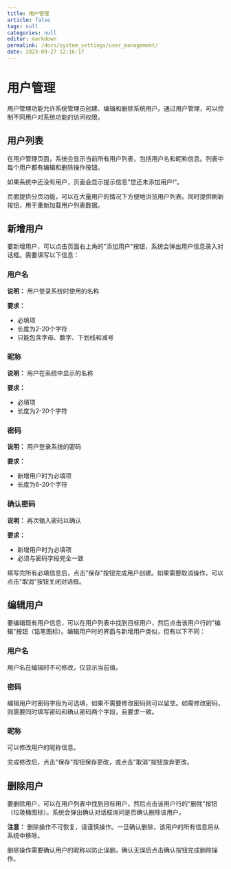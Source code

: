```yaml
---
title: 用户管理
article: false
tags: null
categories: null
editor: markdown
permalink: /docs/system_settings/user_management/
date: 2023-09-27 12:16:17
---
```


# 用户管理

用户管理功能允许系统管理员创建、编辑和删除系统用户。通过用户管理，可以控制不同用户对系统功能的访问权限。

## 用户列表

在用户管理页面，系统会显示当前所有用户列表，包括用户名和昵称信息。列表中每个用户都有编辑和删除操作按钮。

如果系统中还没有用户，页面会显示提示信息"您还未添加用户!"。

页面提供分页功能，可以在大量用户的情况下方便地浏览用户列表。同时提供刷新按钮，用于重新加载用户列表数据。

## 新增用户

要新增用户，可以点击页面右上角的"添加用户"按钮，系统会弹出用户信息录入对话框。需要填写以下信息：

### 用户名
**说明：** 用户登录系统时使用的名称

**要求：** 
- 必填项
- 长度为2-20个字符
- 只能包含字母、数字、下划线和减号

### 昵称
**说明：** 用户在系统中显示的名称

**要求：** 
- 必填项
- 长度为2-20个字符

### 密码
**说明：** 用户登录系统的密码

**要求：** 
- 新增用户时为必填项
- 长度为6-20个字符

### 确认密码
**说明：** 再次输入密码以确认

**要求：** 
- 新增用户时为必填项
- 必须与密码字段完全一致

填写完所有必填信息后，点击"保存"按钮完成用户创建。如果需要取消操作，可以点击"取消"按钮关闭对话框。

## 编辑用户

要编辑现有用户信息，可以在用户列表中找到目标用户，然后点击该用户行的"编辑"按钮（铅笔图标）。编辑用户时的界面与新增用户类似，但有以下不同：

### 用户名
用户名在编辑时不可修改，仅显示当前值。

### 密码
编辑用户时密码字段为可选填，如果不需要修改密码则可以留空。如需修改密码，则需要同时填写密码和确认密码两个字段，且要求一致。

### 昵称
可以修改用户的昵称信息。

完成修改后，点击"保存"按钮保存更改，或点击"取消"按钮放弃更改。

## 删除用户

要删除用户，可以在用户列表中找到目标用户，然后点击该用户行的"删除"按钮（垃圾桶图标）。系统会弹出确认对话框询问是否确认删除该用户。

**注意：** 删除操作不可恢复，请谨慎操作。一旦确认删除，该用户的所有信息将从系统中移除。

删除操作需要确认用户的昵称以防止误删，确认无误后点击确认按钮完成删除操作。